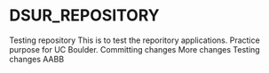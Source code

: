 # DSUR_REPOSITORY
Testing repository
This is to test the reporitory applications.
Practice purpose for UC Boulder.
Committing changes
More changes
Testing changes
AABB
